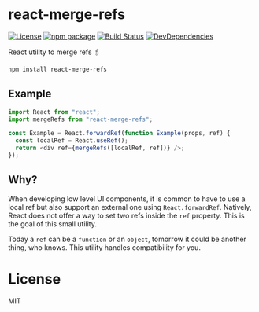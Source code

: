 # react-merge-refs

[![License](https://img.shields.io/npm/l/react-merge-refs.svg)](https://github.com/gregberge/react-merge-refs/blob/master/LICENSE)
[![npm package](https://img.shields.io/npm/v/react-merge-refs/latest.svg)](https://www.npmjs.com/package/react-merge-refs)
[![Build Status](https://img.shields.io/travis/gregberge/react-merge-refs.svg)](https://travis-ci.org/gregberge/react-merge-refs)
[![DevDependencies](https://img.shields.io/david/dev/gregberge/react-merge-refs.svg)](https://david-dm.org/gregberge/react-merge-refs?type=dev)

React utility to merge refs 🖇

```sh
npm install react-merge-refs
```

## Example

```js
import React from "react";
import mergeRefs from "react-merge-refs";

const Example = React.forwardRef(function Example(props, ref) {
  const localRef = React.useRef();
  return <div ref={mergeRefs([localRef, ref])} />;
});
```

## Why?

When developing low level UI components, it is common to have to use a local ref but also support an external one using `React.forwardRef`. Natively, React does not offer a way to set two refs inside the `ref` property. This is the goal of this small utility.

Today a `ref` can be a `function` or an `object`, tomorrow it could be another thing, who knows. This utility handles compatibility for you.

# License

MIT

